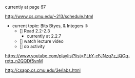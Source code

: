 currently at page 67

http://www.cs.cmu.edu/~213/schedule.html

- current topic: Bits Btyes, & Integers II:
	- [] Read 2.2-2.3
		- currently at 2.2.7
	- [] watch lecture video
	- [] do activity

https://www.youtube.com/playlist?list=PLbY-cFJNzq7z_tQGq-rxtq_n2QQDf5vnM

http://csapp.cs.cmu.edu/3e/labs.html
